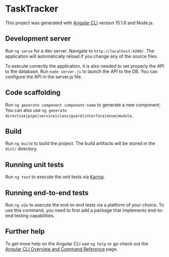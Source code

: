 # TaskTracker

This project was generated with [Angular CLI](https://github.com/angular/angular-cli) version 15.1.6 and Node.js.

## Development server

Run `ng serve` for a dev server. Navigate to `http://localhost:4200/`. The application will automatically reload if you change any of the source files.

To execute correctly the application, it is also needed to set properly the API to the database. Run `node server.js` to launch the API to the DB.
You can configure the API in the server.js file.

## Code scaffolding

Run `ng generate component component-name` to generate a new component. You can also use `ng generate directive|pipe|service|class|guard|interface|enum|module`.

## Build

Run `ng build` to build the project. The build artifacts will be stored in the `dist/` directory.

## Running unit tests

Run `ng test` to execute the unit tests via [Karma](https://karma-runner.github.io).

## Running end-to-end tests

Run `ng e2e` to execute the end-to-end tests via a platform of your choice. To use this command, you need to first add a package that implements end-to-end testing capabilities.

## Further help

To get more help on the Angular CLI use `ng help` or go check out the [Angular CLI Overview and Command Reference](https://angular.io/cli) page.

